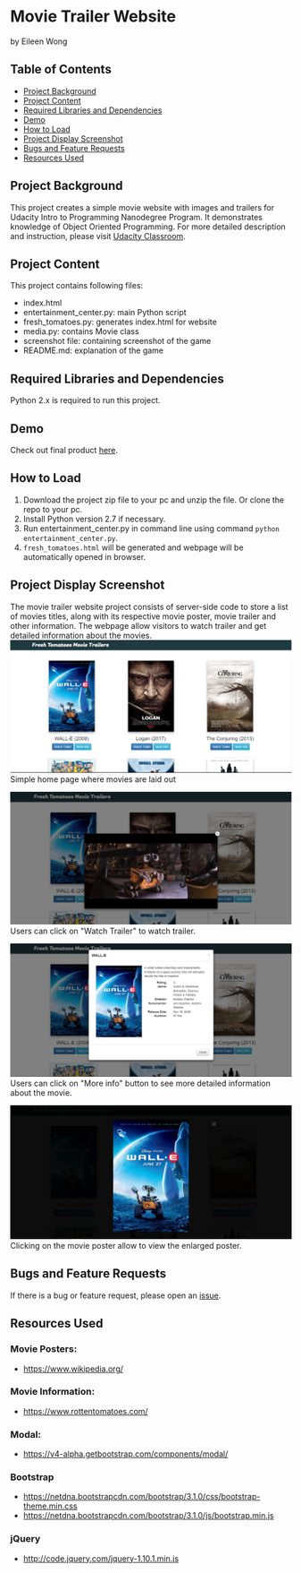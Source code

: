 # Movie Trailer Website
by Eileen Wong

## Table of Contents
* [Project Background](#project-background)
* [Project Content](#project-content)
* [Required Libraries and Dependencies](#required-libraries-and-dependencies)
* [Demo](#demo)
* [How to Load](#how-to-load)
* [Project Display Screenshot](#project-display-screenshot)
* [Bugs and Feature Requests](#bugs-and-feature-requests)
* [Resources Used](#resources-used)

## Project Background
This project creates a simple movie website with images and trailers for Udacity Intro to Programming Nanodegree Program.
It demonstrates knowledge of Object Oriented Programming.
For more detailed description and instruction, please visit [Udacity Classroom](https://classroom.udacity.com/nanodegrees/nd000/parts/677b08a4-354a-4166-a245-7c1d359a7026/modules/132e7ed4-dbf2-4f57-8714-95a171750a21/lessons/6cdcc774-708a-4fbc-b0da-e882671f1578/concepts/eaf8a1e6-5ce4-4ccc-a9cc-1a258c157600).

## Project Content
This project contains following files:
- index.html
- entertainment_center.py: main Python script
- fresh_tomatoes.py: generates index.html for website
- media.py: contains Movie class
- screenshot file: containing screenshot of the game
- README.md: explanation of the game

## Required Libraries and Dependencies
Python 2.x is required to run this project.

## Demo
Check out final product [here](https://eileenwong9305.github.io/movie-trailer-website/).

## How to Load
1. Download the project zip file to your pc and unzip the file. Or clone the repo to your pc.
2. Install Python version 2.7 if necessary.
3. Run entertainment_center.py in command line using command `python entertainment_center.py`.
4. `fresh_tomatoes.html` will be generated and webpage will be automatically opened in browser.

## Project Display Screenshot
The movie trailer website project consists of server-side code to store a list of movies titles, along with its respective movie poster, movie trailer and other information. The webpage allow visitors to watch trailer and get detailed information about the movies.
![Home page](screenshots/homepage.PNG "Home page")
Simple home page where movies are laid out

![Watch trailer](screenshots/trailer.PNG "Watch trailer")
Users can click on "Watch Trailer" to watch trailer.

![More info](screenshots/movieinfo.PNG "More info")
Users can click on "More info" button to see more detailed information about the movie.

![View poster](screenshots/poster.PNG "View poster")
Clicking on the movie poster allow to view the enlarged poster.

## Bugs and Feature Requests
If there is a bug or feature request, please open an [issue](https://github.com/eileenwong9305/movie-trailer-website/issues/new).

## Resources Used
### Movie Posters:
- <https://www.wikipedia.org/>

### Movie Information:
- <https://www.rottentomatoes.com/>

### Modal:
- <https://v4-alpha.getbootstrap.com/components/modal/>

### Bootstrap
- <https://netdna.bootstrapcdn.com/bootstrap/3.1.0/css/bootstrap-theme.min.css>
- <https://netdna.bootstrapcdn.com/bootstrap/3.1.0/js/bootstrap.min.js>

### jQuery
- <http://code.jquery.com/jquery-1.10.1.min.js>
